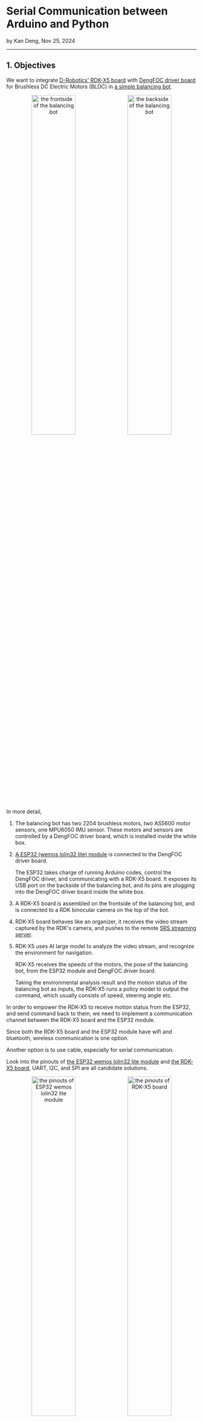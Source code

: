 # Serial Communication between Arduino and Python

by Kan Deng, Nov 25, 2024

-------------------

## 1. Objectives

We want to integrate [D-Robotics' RDK-X5 board](https://developer.d-robotics.cc/rdk_doc/Quick_start/hardware_introduction/rdk_x5) 
with [DengFOC driver board](https://github.com/ToanTech/Deng-s-foc-controller) for Brushless DC Electric Motors (BLDC) 
in [a simple balancing bot](https://github.com/ToanTech/Balance_Bot_DengFOC). 

   <p align="center">
     <img alt="the frontside of the balancing bot" src="./S06E02_src/balancing_bot_frontside.jpg" width="48%">
     &nbsp;  
     <img alt="the backside of the balancing bot" src="./S06E02_src/balancing_bot_backside.jpg" width="48%">
   </p>

In more detail, 

1. The balancing bot has two 2204 brushless motors, two AS5600 motor sensors, one MPU6050 IMU sensor.
   These motors and sensors are controlled by a DengFOC driver board, which is installed inside the white box.

3. [A ESP32 (wemos lolin32 lite) module](https://mischianti.org/esp32-wemos-lolin32-lite-high-resolution-pinout-and-specs/) is connected to the DengFOC driver board.

    The ESP32 takes charge of running Arduino codes, control the DengFOC driver, and communicating with a RDK-X5 board.
    It exposes its USB port on the backside of the balancing bot, and its pins are plugging into the DengFOC driver board inside the white box. 

4. A RDK-X5 board is assembled on the frontside of the balancing bot, and is connected to a RDK binocular camera on the top of the bot. 

5. RDK-X5 board behaves like an organizer, it receives the video stream captured by the RDK's camera,
   and pushes to the remote [SRS streaming server](https://ossrs.io/lts/en-us/docs/v6/doc/getting-started).

6. RDK-X5 uses AI large model to analyze the video stream, and recognize the environment for navigation.

   RDK-X5 receives the speeds of the motors, the pose of the balancing bot, from the ESP32 module and DengFOC driver board.
   
   Taking the environmental analysis result and the motion status of the balancing bot as inputs,
   the RDK-X5 runs a policy model to output the command, which usually consists of speed, steering angle etc. 

In order to empower the RDK-X5 to receive motion status from the ESP32, and send command back to them, 
we need to implement a communication channel between the RDK-X5 board and the ESP32 module. 

Since both the RDK-X5 board and the ESP32 module have wifi and bluetooth, wireless communication is one option. 

Another option is to use cable, especially for serial communication. 

Look into the pinouts of [the ESP32 wemos lolin32 lite module](https://mischianti.org/esp32-wemos-lolin32-lite-high-resolution-pinout-and-specs/) and [the RDK-X5 board](https://archive.d-robotics.cc/downloads/hardware/rdk_x5/RDK_X5_Product_Brief_V1.0.pdf), UART, I2C, and SPI are all candidate solutions. 

   <p align="center">
     <img alt="the pinouts of ESP32 wemos lolin32 lite module" src="./S06E02_src/ESP32-WeMos-LOLIN32-Lite-pinout-mischianti.png" width="48%">
     &nbsp;  
     <img alt="the pinouts of RDK-X5 board" src="./S06E02_src/RDK-X5-pinout.png" width="48%">
   </p>

In this article, we implemented UART serial communication, sending and receiving JSON messages. 


&nbsp;
## 2. Hardware assembly

Take a look inside the balancing bot, where the DengFOC driver board is installed. 
The DengFOC driver board is used as a shield of the ESP32 module, 
so that all the pins of ESP32 module are plugged into DengFOC driver board, and not available for other usage. 

   <p align="center">
     <img alt="the DengFOC driver board inside the white box" src="./S06E02_src/DengFOC_inside.jpg" width="48%">
     &nbsp;  
     <img alt="the pins of DengFOC driver are used for ESP32 shield" src="./S06E02_src/DengFOC_pins.jpg" width="48%">
   </p>

Now that we cannot connect the RDK-X5 board to ESP32 module, how about connecting RDK-X5 to the DengFOC driver board? 
The DengFOC driver board has a few pins for external communication, 
but they are used for [the I2C connection for the AS5600 motor sensors](https://github.com/ToanTech/Balance_Bot_DengFOC). 
Therefore, it is not feasible to connect the RDK-X5 board to DengFOC driver board. 

   <p align="center">
     <img alt="the DengFOC driver board's pins for the I2C with the AS5600 motor sensors" src="./S06E02_src/DengFOC_driver_board.png" width="50%">
   </p>

If we want to use cable to connect the RDK-X5 board to the ESP32 module, 
and don't want to change the hardware structure of the balancing bot, the only candidate solution is to use USB cable. 

However, since there is only one USB port in the ESP32 module, it must be the `/dev/ttyUSB0`, 
which is usually reserved for testing purpose. 
What will happen if we use `/dev/ttyUSB0` for the serial communication, for production? 

&nbsp;
## 3. Source code

Suppose we use a USB cable to connect the RDK-X5 board with the ESP32 module, how can we send and receive JSON messages between them?

### 3.1 Related work

1. An engineer of the D-Robotics, the manufacturer of the RDK-X5 board,
   wrote [a blog on the serial communication between RDK-X3 and ESP32 module](https://blog.csdn.net/SA2672873269/article/details/136834623).

   He used RDK-X3's pin 8 and pin 10 for UART serial communication, corresponding to `/dev/ttyS3`.
   Although he successfully sent and received bytes between the RDK-X3 board and the ESP32 module,
   he didn't parse the bytes into data structures like `str` and `dict` etc.

2. There is [a popular tutorial on how to parse the bytes of serial communication](https://forum.arduino.cc/t/serial-input-basics-updated/382007).
   However, it is quite time-consuming to implement a serial communication parser from scratch.

3. [`SerialTransfer`](https://github.com/PowerBroker2/SerialTransfer) and [`pySerialTransfer`](https://github.com/PowerBroker2/pySerialTransfer) is sibling open projects
   to provide parsers for the serial communication on both Arduino side and python side.

   The libraries support multiple serial communcation, including UART, I2C and SPI.

   The libraries work quite well to send and receive simple messages, like float and string. But they doesn't behave correctly when exchanging JSON messages. 

4. [`ArduinoJson`](https://github.com/bblanchon/ArduinoJson) is an open source project,
   to provide powerful and easy-to-use library for JSON serialization and deserialization on Arduino board.

   One solution to work around the pitfall of `SerialTransfer`,
   is to use `ArduinoJson` to serialize JSON into string before sending message,
   and use `ArduinoJson` again to deserialize string into JSON when receiving message.
   

### 3.2 Source code

We upload our source codes to this repo, which consist of 2 tiers, 
one for Arduino running on ESP32 module, 
the other for Python which will run on RDK-X5 board, but for testing purpose, it runs in a ubuntu computer temporarily. 

#### 1. [The arduino tier](./S06E02_src/arduino_tier)

There are 3 sketches on the arduino tier.

1. `arduino_tier/arduino_tier.ino` is for the gateway, which runs the serial communication.

2. `arduino_tier/balancing_bot.h` and `arduino_tier/balancing_bot.cpp` for the control of the balancing bot, to make it moving and keep balanced. 

In the loop of `arduino_tier.ino`, 

1. First it checks if there is any JSON message from the python tier, by calling `receive_json()`. 

2. Once receiving the JSON message, it sends it back to the python tier like echoing, by calling `send_json(cmd)`. 

3. The arduino sketch collects the motion status of the balancing bot, including the 2 motor speeds, and the roll/pitch/yaw angles of the bot body, by calling `get_observation()`. 

4. It sends part of the observations to the python tier, by calling `send_json(obs)`.

5. After then, the arduino sketch makes decision of the next action by calling `policy(obs, cmd)`, and take step to control the motion of the bot by `step(action)`. 

6. The arduino code also writes some log information into the serial, using `Serial.printf(...)`. 

~~~
void loop() {
  // put your main code here, to run repeatedly:

  // remote command is received by the upper_tier from the remote server.
  JsonDocument cmd = receive_json();
  send_json(cmd);

  JsonDocument obs = blc_bot.get_observation();
  send_json(obs);
  JsonDocument action = blc_bot.policy(obs, cmd);

  /*
  Serial.printf("pitch_angle: %f, motor0_velocity: %f, motor1_velocity: %f, motor0_target: %f, motor1_target: %f \n", 
    obs["pitch_angle"], obs["motor0_velocity"], obs["motor1_velocity"], action["motor0_target"], action["motor1_target"]
  );
  */
  Serial.printf("%f %f %f %f %f\n", 
    obs["pitch_angle"], obs["motor0_velocity"], obs["motor1_velocity"], action["motor0_target"], action["motor1_target"]
  );
  blc_bot.step(action);
  // delay(500);
}
~~~

&nbsp;
#### 2. [The RDK tier](./S06E02_src/rdk_tier)

So far there is only 1 python script [`serial_channel.py`](./S06E02_src/rdk_tier/serial_channel.py). 
In the future, there will be more scripts added to the RDK tier. 

1. In the loop, the python script sends a JSON message to the arduino tier, by calling `send_json(send_data)`.

   To distinct the different loop, `cnt` increases 1 for every loop, `throttle` increases 0.11, and `steer` increases 0.22.  

2. Also in the loop, the python script receives the JSON messages from the arduino tier, by calling `receive_json()`.

   Notice that, since the arduino sketch sends two kinds of messages, one for `send_json(cmd)`, the other for `send_json(obs)`,
   the python script receives these two kinds of messages, in an interleaved manner. 
   
~~~
def testrun_serial():
    channel = SerialChannel()

    cnt = 0
    send_data = {
        "cnt": cnt, 
        "throttle": 0.11,
        "steer": 0.22
    }
    status = channel.send_json(send_data)

    while True:
        print(f"[{cnt}]")
        receive_data = channel.receive_json()
   
        if "ERROR" in receive_data:
            ...
        else:
            print(f"receive_data: {receive_data}")
        
        send_data["cnt"] = cnt
        send_data["throttle"] = send_data["throttle"] + 0.01
        send_data["steer"] = send_data["steer"] + 0.01

        channel.send_json(send_data)
        print(f"sendStr = '{send_data}' \n ")

        cnt += 1
~~~



&nbsp;
## 4. Run and results

1. In a computer, we startup an Arduino IDE, opening the arduino-tier's sketches.

   And then using a USB cable, connect the computer to the ESP32 module,
   load the arduino sketches, from the Arduino IDE to the ESP32 module installed on the balancing bot.

2. Push the button on the balancing bot, to start the DengFOC driver board and also the motors etc.

3. In the computer, open a CLI terminal, and run the python script,

   ~~~
   $ python3 serial_channel.py
   ~~~

Following image is a screen snapshot of the CLI terminal, displaying the running result of `serial_channel.py`. 

   <p align="center">
     <img alt="the running result of the python tier" src="./S06E02_src/python_tier_running_result.png" width="50%">
   </p>

The indices in the square brackets are the number of loops. 

It receives two kinds of messages from the arduino tier, one for command echo, the other for observation. 
This behavior is the correct one as expected. For example, 

~~~
...
[3980]
receive_data: {'pitch_angle': 29.80859, 'motor0_velocity': 0, 'motor1_velocity': 0}
sendStr = '{'cnt': 3980, 'throttle': 39.92000000000063, 'steer': 40.030000000000605}' 
...
[3988]
receive_data: {'cnt': 3980, 'throttle': 39.92, 'steer': 40.03}
sendStr = '{'cnt': 3988, 'throttle': 40.00000000000061, 'steer': 40.11000000000059}' 
...
~~~

Click the following image to view the video of the balancing bot. 

   [![The balancing bot doesn't run smoothly because its USB port is occupied](https://img.youtube.com/vi/_8OrdSzhsWY/hqdefault.jpg)](https://www.youtube.com/watch?v=_8OrdSzhsWY)

   
Obviously, the balancing bot didn't run smoothly, and it couldn't keep balanced when running on ground. 

This unexpected behavior is caused by the two `send_json()` in the arduino sketch.
If deleting those `send_json()`, the balancing bot will be capable of moving straight on ground and keep balanced. 

This means that we can’t use the USB port, as the serial communication channel between the RDK board and the ESP32 module. 

Therefore, we will change the hardware structure of the simple balancing bot, to empower it with RDK board and various peripheral like camera, to be capable of doing more complex tasks. 

Even though the USB port doesn't work for the serial communication, but our `send_json()` and `receive_json()` on both python tier and arduino tier work fine, and can be ported to UART/I2C/SPI serial communication. 


   
